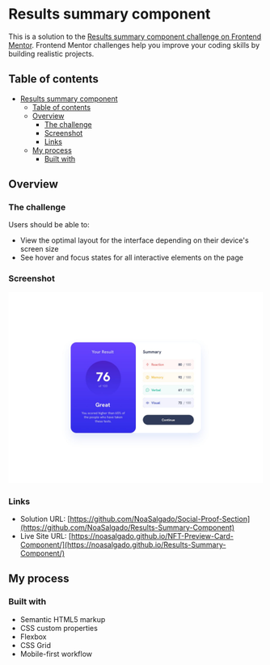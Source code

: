 # Results summary component

This is a solution to the [Results summary component challenge on Frontend Mentor](https://www.frontendmentor.io/challenges/results-summary-component-CE_K6s0maV). Frontend Mentor challenges help you improve your coding skills by building realistic projects.

## Table of contents

- [Results summary component](#results-summary-component)
  - [Table of contents](#table-of-contents)
  - [Overview](#overview)
    - [The challenge](#the-challenge)
    - [Screenshot](#screenshot)
    - [Links](#links)
  - [My process](#my-process)
    - [Built with](#built-with)

## Overview

### The challenge

Users should be able to:

- View the optimal layout for the interface depending on their device's screen size
- See hover and focus states for all interactive elements on the page

### Screenshot

![](./design/desktop-design.jpg)

### Links

- Solution URL: [https://github.com/NoaSalgado/Social-Proof-Section](https://github.com/NoaSalgado/Results-Summary-Component)
- Live Site URL: [https://noasalgado.github.io/NFT-Preview-Card-Component/](https://noasalgado.github.io/Results-Summary-Component/)

## My process

### Built with

- Semantic HTML5 markup
- CSS custom properties
- Flexbox
- CSS Grid
- Mobile-first workflow
